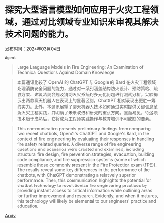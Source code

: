 # 探究大型语言模型如何应用于火灾工程领域，通过对比领域专业知识来审视其解决技术问题的能力。

发布时间：2024年03月04日

`Agent`

> Large Language Models in Fire Engineering: An Examination of Technical Questions Against Domain Knowledge

> 本篇通讯比较了 OpenAI 的 ChatGPT 与 Google 的 Bard 在火灾工程领域处理消防安全问题的能力，通过对一系列涵盖结构防火设计、预防策略、疏散方案、建筑法规合规及消防灭火系统的多元化问题进行测试分析。实验揭示出两款聊天机器人在表现上的显著区别，ChatGPT 相对表现出更胜一筹的实力。此外，本通讯展望了聊天机器人技术如何通过实时提供关键信息革新火灾工程实践，并明确了未来改进和研究的重点方向。显而易见，待这项技术趋于成熟后，它将成为工程师实践操作与教育培训不可或缺的要素。

> This communication presents preliminary findings from comparing two recent chatbots, OpenAI's ChatGPT and Google's Bard, in the context of fire engineering by evaluating their responses in handling fire safety related queries. A diverse range of fire engineering questions and scenarios were created and examined, including structural fire design, fire prevention strategies, evacuation, building code compliance, and fire suppression systems (some of which resemble those commonly present in the Fire Protection exam (FPE)). The results reveal some key differences in the performance of the chatbots, with ChatGPT demonstrating a relatively superior performance. Then, this communication highlights the potential for chatbot technology to revolutionize fire engineering practices by providing instant access to critical information while outlining areas for further improvement and research. Evidently, and when it matures, this technology will likely be elemental to our engineers' practice and education.

[Arxiv](https://arxiv.org/abs/2403.04795)